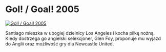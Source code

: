 Gol! / Goal! 2005 
=============
[![Gol! / Goal! 2005 ](http://vidos.pl/images/player.gif)](http://vidos.pl/gol-goal-2005)

 Santiago mieszka w ubogiej dzielnicy Los Angeles i kocha piłkę nożną. Kiedy dostrzega go angielski selekcjoner, Glen Foy, proponuje mu wyjazd do Anglii oraz możliwość gry dla Newcastle United.

